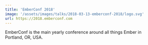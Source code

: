 ```yaml
---
title: 'EmberConf 2018'
image: '/assets/images/talks/2018-03-13-emberconf-2018/logo.svg'
url: https://2018.emberconf.com
---
```


EmberConf is the main yearly conference around all things Ember in Portland,
OR, USA.
